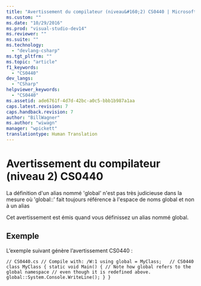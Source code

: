 ```yaml
---
title: "Avertissement du compilateur (niveau&#160;2) CS0440 | Microsoft Docs"
ms.custom: ""
ms.date: "10/29/2016"
ms.prod: "visual-studio-dev14"
ms.reviewer: ""
ms.suite: ""
ms.technology: 
  - "devlang-csharp"
ms.tgt_pltfrm: ""
ms.topic: "article"
f1_keywords: 
  - "CS0440"
dev_langs: 
  - "CSharp"
helpviewer_keywords: 
  - "CS0440"
ms.assetid: ade6761f-4d7d-42bc-a0c5-bbb1b987a1aa
caps.latest.revision: 7
caps.handback.revision: 7
author: "BillWagner"
ms.author: "wiwagn"
manager: "wpickett"
translationtype: Human Translation
---
```

# Avertissement du compilateur (niveau&#160;2) CS0440
La définition d'un alias nommé 'global' n'est pas très judicieuse dans la mesure où 'global::' fait toujours référence à l'espace de noms global et non à un alias  
  
 Cet avertissement est émis quand vous définissez un alias nommé global.  
  
## Exemple  
 L’exemple suivant génère l’avertissement CS0440 :  
  
```  
// CS0440.cs // Compile with: /W:1 using global = MyClass;   // CS0440 class MyClass { static void Main() { // Note how global refers to the global namespace // even though it is redefined above. global::System.Console.WriteLine(); } }  
```